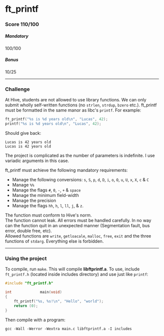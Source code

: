 # ft_printf
### Score 110/100
##### Mandatory
100/100
##### Bonus
10/25
***
### Challenge
 
  
At Hive, students are not allowed to use library functions. We can only submit wholly self-written functions (no `strlen`, `strdup`, `bzero` etc.).
ft_printf must be formatted in the same manor as libc's `printf`. For example:
```c
ft_printf("%s is %d years old\n", "Lucas", 42);
printf("%s is %d years old\n", "Lucas", 42);
```
Should give back:
```console
Lucas is 42 years old
Lucas is 42 years old
```
  
The project is complicated as the number of parameters is indefinite. I use variadic arguments in this case.  
  
ft_printf must achieve the following mandatory requirements:  
  
* Manage the following conversions: `s`, `S`, `p`, `d`, `D`, `i`, `o`, `O`, `u`, `U`, `x`, `X`, `c` & `C`
* Manage `%%`
* Manage the flags `#`, `0`, `-`, `+` & `space`
* Manage the minimum field-width
* Manage the precision
* Manage the flags `hh`, `h`, `l`, `ll`, `j`, & `z`.
  
The function must conform to Hive's norm.  
The function cannot leak. All errors must be handled carefully. In no way can the function quit in an unexpected manner (Segmentation fault, bus error, double free, etc).  
Allowed functions are `write`, `getloacale`, `malloc`, `free`, `exit` and the three functions of `stdarg`. Everything else is forbidden.
***
### Using the project
To compile, run `make`. This will compile **libftprintf.a**. To use, include `ft_printf.h` (located inside includes directory) and use just like `printf`:
```c
#include "ft_printf.h"

int				main(void)
{
	ft_printf("%s, %s!\n", "Hello", "world");
	return (0);
}
```
Then compile with a program:
```console
gcc -Wall -Werror -Wextra main.c libftprintf.a -I includes
```
